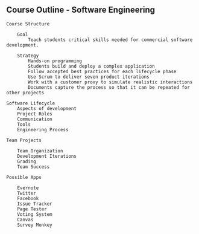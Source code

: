 ## Course Outline - Software Engineering

    Course Structure
    
        Goal
            Teach students critical skills needed for commercial software development.

        Strategy
            Hands-on programming
            Students build and deploy a complex application
            Follow accepted best practices for each lifecycle phase
            Use Scrum to deliver seven product iterations
            Work with a customer proxy to simulate realistic interactions
            Documents capture the process so that it can be repeated for other projects

    Software Lifecycle
        Aspects of development
        Project Roles
        Communication
        Tools
        Engineering Process
            
    Team Projects
    
        Team Organization
        Development Iterations
        Grading
        Team Success
            
    Possible Apps
    
        Evernote
        Twitter
        Facebook
        Issue Tracker
        Page Tester
        Voting System
        Canvas
        Survey Monkey

   